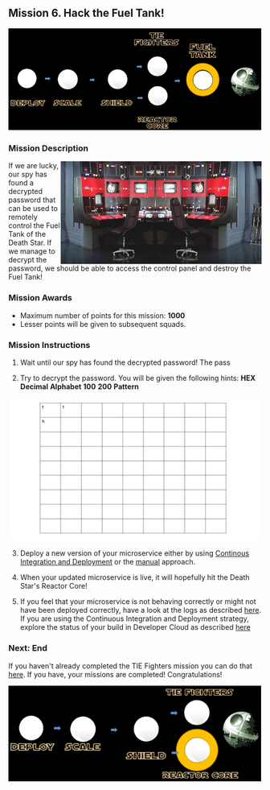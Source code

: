 ## Mission 6. Hack the Fuel Tank! ##

![Mission6](MapFuelTankMission.PNG)

### Mission Description ###

<img align="right" src="../images/fueltank.jpg" width = "400px">
If we are lucky, our spy has found a decrypted password that can be used to remotely control the Fuel Tank of the Death Star.
If we manage to decrypt the password, we should be able to access the control panel and destroy the Fuel Tank!

### Mission Awards ###

- Maximum number of points for this mission: **1000**
- Lesser points will be given to subsequent squads.

### Mission Instructions ###

1. Wait until our spy has found the decrypted password! The pass

2. Try to decrypt the password. You will be given the following hints:
**HEX** **Decimal** **Alphabet** **100** **200** **Pattern**

![Ceasar Map](../images/caesarbox.jpg)

3. Deploy a new version of your microservice either by using [Continous Integration and Deployment](../deployment/cicd.md) or the [manual](../deployment/manually.md) approach. 

4. When your updated microservice is live, it will hopefully hit the Death Star's Reactor Core!

5. If you feel that your microservice is not behaving correctly or might not have been deployed correctly, have a look at the logs as described [here](../logs.md). If you are using the Continuous Integration and Deployment strategy, explore the status of your build in Developer Cloud as described [here](../devcs.md)

### Next: End ###

If you haven't already completed the TIE Fighters mission you can do that [here](iterate.md). If you have, your missions are completed! Congratulations!

![Mission4](MapDatabaseMission.PNG)
